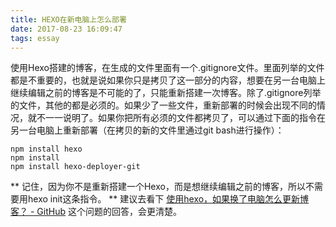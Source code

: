 ```yaml
---
title: HEXO在新电脑上怎么部署
date: 2017-08-23 16:09:47
tags: essay
---
```


使用Hexo搭建的博客，在生成的文件里面有一个.gitignore文件。里面列举的文件都是不重要的，也就是说如果你只是拷贝了这一部分的内容，想要在另一台电脑上继续编辑之前的博客是不可能的了，只能重新搭建一次博客。除了.gitignore列举的文件，其他的都是必须的。如果少了一些文件，重新部署的时候会出现不同的情况，就不一一说明了。如果你把所有必须的文件都拷贝了，可以通过下面的指令在另一台电脑上重新部署（在拷贝的新的文件里通过git bash进行操作）：

```
npm install hexo
npm install
npm install hexo-deployer-git

```

** 记住，因为你不是重新搭建一个Hexo，而是想继续编辑之前的博客，所以不需要用hexo init这条指令。 **
建议去看下 [使用hexo，如果换了电脑怎么更新博客？ - GitHub](https://www.zhihu.com/question/21193762) 这个问题的回答，会更清楚。
